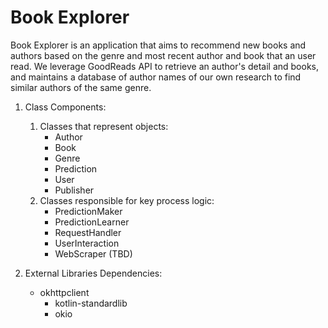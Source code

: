 # Book Explorer

Book Explorer is an application that aims to recommend new books and authors based on the genre and most recent author and book that an user read. We leverage GoodReads API to retrieve an author's detail and books, and maintains a database of author names of our own research to find similar authors of the same genre. 

1. Class Components:
    1. Classes that represent objects:
        * Author
        * Book
        * Genre
        * Prediction
        * User
        * Publisher
    2. Classes responsible for key process logic:
        * PredictionMaker
        * PredictionLearner
        * RequestHandler
        * UserInteraction
        * WebScraper (TBD)
        
2. External Libraries Dependencies:
    * okhttpclient
        * kotlin-standardlib
        * okio
